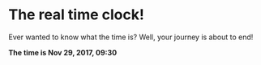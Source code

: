 # The real time clock!

Ever wanted to know what the time is? Well, your journey is about to end!

**The time is Nov 29, 2017, 09:30**